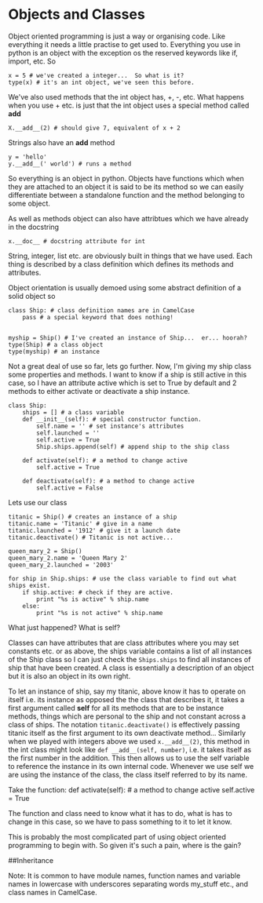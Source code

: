 # Objects and Classes

Object oriented programming is just a way or organising code.  Like everything it needs a little practise to get used to.  Everything you use in python is an object with the exception os the reserved keywords like if, import, etc.  So

    x = 5 # we've created a integer...  So what is it?
    type(x) # it's an int object, we've seen this before.

We've also used methods that the int object has, +, -, etc.  What happens when you use + etc. is just that the int object uses a special method called __add__

    X.__add__(2) # should give 7, equivalent of x + 2

Strings also have an __add__ method

    y = 'hello'
    y.__add__(' world') # runs a method

So everything is an object in python.  Objects have functions which when they are attached to an object it is said to be its method so we can easily differentiate between a standalone function and the method belonging to some object. 

As well as methods object can also have attribtues which we have already in the docstring

    x.__doc__ # docstring attribute for int

String, integer, list etc. are obviously built in things that we have used.  Each thing is described by a class definition which defines its methods and attributes.  

Object orientation is usually demoed using some abstract definition of a solid object so

    class Ship: # class definition names are in CamelCase
        pass # a special keyword that does nothing!


    myship = Ship() # I've created an instance of Ship...  er... hoorah?
    type(Ship) # a class object
    type(myship) # an instance

Not a great deal of use so far, lets go further.  Now, I'm giving my ship class some properties and methods.  I want to know if a ship is still active in this case, so I have an attribute active which is set to True by default and 2 methods to either activate or deactivate a ship instance.
    
    class Ship:
        ships = [] # a class variable
        def __init__(self): # special constructor function.
            self.name = '' # set instance's attributes
            self.launched = ''
            self.active = True
            Ship.ships.append(self) # append ship to the ship class

        def activate(self): # a method to change active
            self.active = True

        def deactivate(self): # a method to change active
            self.active = False

Lets use our class

    titanic = Ship() # creates an instance of a ship
    titanic.name = 'Titanic' # give in a name
    titanic.launched = '1912' # give it a launch date
    titanic.deactivate() # Titanic is not active...

    queen_mary_2 = Ship()
    queen_mary_2.name = 'Queen Mary 2'
    queen_mary_2.launched = '2003'

    for ship in Ship.ships: # use the class variable to find out what ships exist.
        if ship.active: # check if they are active.
            print "%s is active" % ship.name
        else:
            print "%s is not active" % ship.name

What just happened?  What is self?  

Classes can have attributes that are class attributes where you may set constants etc. or as above, the ships variable contains a list of all instances of the Ship class so I can just check the `Ships.ships` to find all instances of ship that have been created.  A class is essentially a description of an object but it is also an object in its own right.   

To let an instance of ship, say my titanic, above know it has to operate on itself i.e. its instance as opposed the the class that describes it, it takes a first argument called **self** for all its methods that are to be instance methods, things which are personal to the ship and not constant across a class of ships.  The notation `titanic.deactivate()` is effectively passing titanic itself as the first argument to its own deactivate method...  Similarly when we played with integers above we used `x.__add__(2)`, this method in the int class might look like `def __add__(self, number)`, i.e. it takes itself as the first number in the addition.  This then allows us to use the self variable to reference the instance in its own internal code.  Whenever we use self we are using the instance of the class, the class itself referred to by its name.

Take the function:
        def activate(self): # a method to change active
            self.active = True

The function and class need to know what it has to do, what is has to change in this case, so we have to pass something to it to let it know.  

This is probably the most complicated part of using object oriented programming to begin with.  So given it's such a pain, where is the gain?



##Inheritance








Note: It is common to have module names, function names and variable names in lowercase with underscores separating words my_stuff etc., and class names in CamelCase. 

